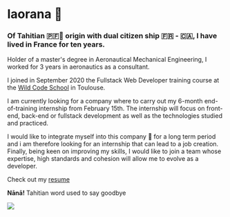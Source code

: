 # Iaorana 🤙
### Of Tahitian 🇵🇫🌴 origin with dual citizen ship 🇫🇷 - 🇨🇦, I have lived in France for ten years.

Holder of a master's degree in Aeronautical Mechanical Engineering, I worked for 3 years in aeronautics as a consultant.
 
I joined  in September 2020 the Fullstack Web Developer training course at the [Wild Code School](https://www.wildcodeschool.com/fr-FR/campus/toulouse) in Toulouse.

I am currently looking for a company where to carry out my 6-month end-of-training internship from February 15th. The internship will focus on front-end, back-end or fullstack development as well as the technologies studied and practiced.

I would like to integrate myself into this company 🦄 for a long term period and i am therefore looking for an internship that can lead to a job creation. Finally, being keen on improving my skills, I would like to join a team whose expertise, high standards and cohesion will allow me to evolve as a developer.

Check out my <a href="Rooarii MANUEL.pdf" download="Rooarii MANUEL.pdf">resume</a>

**Nānā!** Tahitian word used to say goodbye

<img align="left" src="https://welcome-tahiti.com/wp-content/uploads/BTH0454.jpg">
